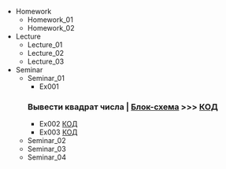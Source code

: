 - Homework
  - Homework_01
  - Homework_02
- Lecture
  - Lecture_01
  - Lecture_02
  - Lecture_03
- Seminar
  - Seminar_01
    - Ex001
    ### Вывести квадрат числа | [Блок-схема](Seminar/Seminar_01/Ex001/diagram.drawio.png) >>> [КОД](Seminar/Seminar_01/Ex001/Program.cs)
    - Ex002 [КОД](Seminar/Seminar_01/Ex002/Program.cs)
    - Ex003 [КОД](Seminar/Seminar_01/Ex003/Program.cs)
  - Seminar_02
  - Seminar_03
  - Seminar_04

